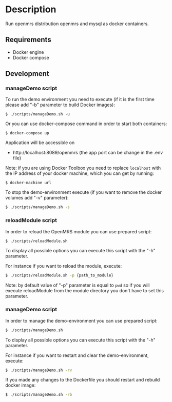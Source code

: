 # Description
Run openmrs distribution openmrs and mysql as docker containers.

## Requirements
  - Docker engine
  - Docker compose

## Development

### manageDemo script
To run the demo environment you need to execute (if it is the first time please add "-b" parameter to build Docker images):
```
$ ./scripts/manageDemo.sh -u
```

Or you can use docker-compose command in order to start both containers:
```
$ docker-compose up
```

Application will be accessible on 
* http://localhost:8089/openmrs (the app port can be change in the .env file)

Note: if you are using Docker Toolbox you need to replace `localhost` with the IP address of your docker machine,
which you can get by running:
```
$ docker-machine url
```

To stop the demo-environment execute (if you want to remove the docker volumes add "-v" parameter):
```bash
$ ./scripts/manageDemo.sh -s
```

### reloadModule script
In order to reload the OpenMRS module you can use prepared script:
```bash
$ ./scripts/reloadModule.sh
```
To display all possible options you can execute this script with the "-h" parameter.

For instance if you want to reload the module, execute:
```bash
$ ./scripts/reloadModule.sh -p {path_to_module}
```

Note: by default value of "-p" parameter is equal to `pwd` so if you will execute reloadModule 
from the module directory you don't have to set this parameter.

### manageDemo script
In order to manage the demo-environment you can use prepared script:
```bash
$ ./scripts/manageDemo.sh
```
To display all possible options you can execute this script with the "-h" parameter. 

For instance if you want to restart and clear the demo-environment, execute:
```bash
$ ./scripts/manageDemo.sh -rv
```

If you made any changes to the Dockerfile you should restart and rebuild docker image:
```bash
$ ./scripts/manageDemo.sh -rb
```
